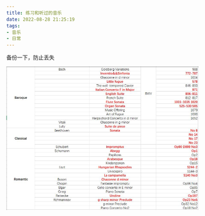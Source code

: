 ```yaml
---
title: 练习和听过的音乐
date: 2022-08-28 21:25:19
tags:
- 音乐
- 日常
---
```

备份一下，防止丢失
  <!--more-->
![image](练习和听过的音乐/music.jpg)
